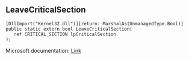 ## LeaveCriticalSection

```
[DllImport("Kernel32.dll")][return: MarshalAs(UnmanagedType.Bool)]
public static extern bool LeaveCriticalSection(
   ref CRITICAL_SECTION lpCriticalSection
);
```

Microsoft documentation: [Link](https://docs.microsoft.com/en-us/windows/win32/api/synchapi/nf-synchapi-leavecriticalsection)
